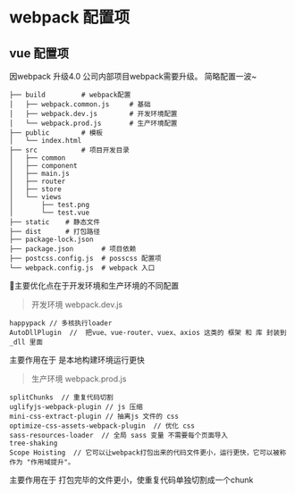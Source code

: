 # webpack 配置项

## vue 配置项


因webpack 升级4.0  公司内部项目webpack需要升级。  简略配置一波~
```
├── build         # webpack配置
│   ├── webpack.common.js     # 基础
│   ├── webpack.dev.js        # 开发环境配置
│   └── webpack.prod.js       # 生产环境配置
├── public        # 模板
│   └── index.html
├── src           # 项目开发目录
│   ├── common
│   ├── component
│   ├── main.js
│   ├── router
│   ├── store
│   └── views
│       ├── test.png
│       └── test.vue
├── static    # 静态文件
├── dist      # 打包路径
├── package-lock.json
├── package.json       # 项目依赖
├── postcss.config.js  # posscss 配置项
└── webpack.config.js  # webpack 入口
```



主要优化点在于开发环境和生产环境的不同配置

> 开发环境  webpack.dev.js 
```
happypack // 多核执行loader
AutoDllPlugin  //  把vue、vue-router、vuex、axios 这类的 框架 和 库 封装到 _dll 里面 
```
主要作用在于 是本地构建环境运行更快
> 生产环境  webpack.prod.js

```
splitChunks  // 重复代码切割
uglifyjs-webpack-plugin // js 压缩
mini-css-extract-plugin // 抽离js 文件的 css
optimize-css-assets-webpack-plugin  // 优化 css
sass-resources-loader  // 全局 sass 变量 不需要每个页面导入
tree-shaking
Scope Hoisting  // 它可以让webpack打包出来的代码文件更小，运行更快，它可以被称作为 "作用域提升"。
```
主要作用在于 打包完毕的文件更小，使重复代码单独切割成一个chunk